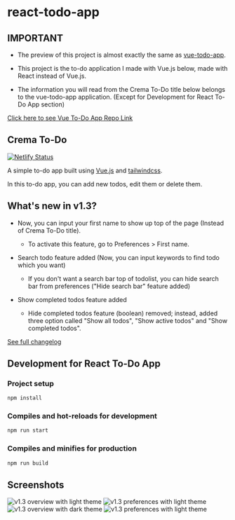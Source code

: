 # react-todo-app

## IMPORTANT

- The preview of this project is almost exactly the same as [vue-todo-app](https://github.com/ubeydeozdmr/vue-todo-app).

- This project is the to-do application I made with Vue.js below, made with React instead of Vue.js.

- The information you will read from the Crema To-Do title below belongs to the vue-todo-app application. (Except for Development for React To-Do App section)

[Click here to see Vue To-Do App Repo Link](https://github.com/ubeydeozdmr/vue-todo-app)

## Crema To-Do

[![Netlify Status](https://api.netlify.com/api/v1/badges/c77de7fb-32f0-462b-a8f4-f915b69861d5/deploy-status)](https://app.netlify.com/sites/crematodo/deploys)

A simple to-do app built using [Vue.js](https://vuejs.org) and [tailwindcss](https://tailwindcss.com).

In this to-do app, you can add new todos, edit them or delete them.

## What's new in v1.3?

- Now, you can input your first name to show up top of the page (Instead of Crema To-Do title).

  - To activate this feature, go to Preferences > First name.

- Search todo feature added (Now, you can input keywords to find todo which you want)

  - If you don't want a search bar top of todolist, you can hide search bar from preferences ("Hide search bar" feature added)

- Show completed todos feature added

  - Hide completed todos feature (boolean) removed; instead, added three option called "Show all todos", "Show active todos" and "Show completed todos".

[See full changelog](./changelog.md)

## Development for React To-Do App

### Project setup

```bash
npm install
```

### Compiles and hot-reloads for development

```bash
npm run start
```

### Compiles and minifies for production

```bash
npm run build
```

## Screenshots

![v1.3 overview with light theme](https://raw.githubusercontent.com/ubeydeozdmr/vue-todo-app/main/screenshots/v1.3-overview-light.png)
![v1.3 preferences with light theme](https://raw.githubusercontent.com/ubeydeozdmr/vue-todo-app/main/screenshots/v1.3-preferences-light.png)
![v1.3 overview with dark theme](https://raw.githubusercontent.com/ubeydeozdmr/vue-todo-app/main/screenshots/v1.3-overview-dark.png)
![v1.3 preferences with light theme](https://raw.githubusercontent.com/ubeydeozdmr/vue-todo-app/main/screenshots/v1.3-preferences-dark.png)
